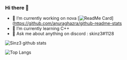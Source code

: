 ### Hi there 👋

- 🔭 I’m currently working on nova
[![ReadMe Card](https://github-readme-stats.vercel.app/api/pin/?username=skinz3&repo=Nova.Compiler)](https://github.com/anuraghazra/github-readme-stats
- 🌱 I’m currently learning C++
- 💬 Ask me about anything on discord : skinz3#1128

![Sinz3 github stats](https://github-readme-stats.vercel.app/api?username=skinz3&show_icons=true)

![Top Langs](https://github-readme-stats.vercel.app/api/top-langs/?username=skinz3&layout=compact)



